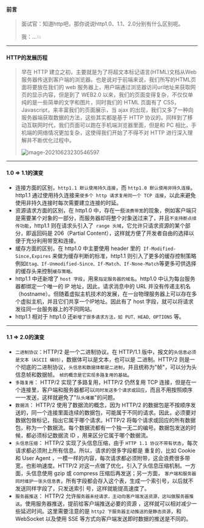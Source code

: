 #### 前言

> 面试官：知道http吧，那你说说http1.0、1.1、2.0分别有什么区别呢。
>
> 我：...💥

------------

#### HTTP的发展历程

> 早在 HTTP 建立之初，主要就是为了将超文本标记语言(HTML)文档从Web服务器传送到客户端的浏览器。也是说对于前端来说，我们所写的HTML页面将要放在我们的 web 服务器上，用户端通过浏览器访问url地址来获取网页的显示内容，但是到了 WEB2.0 以来，我们的页面变得复杂，不仅仅单纯的是一些简单的文字和图片，同时我们的 HTML 页面有了 CSS，Javascript，来丰富我们的页面展示，当 ajax 的出现，我们又多了一种向服务器端获取数据的方法，这些其实都是基于 HTTP 协议的。同样到了移动互联网时代，我们页面可以跑在手机端浏览器里面，但是和 PC 相比，手机端的网络情况更加复杂，这使得我们开始了不得不对 HTTP 进行深入理解并不断优化过程中。
>
> ![image-20210623230546597](https://gitee.com/p_pj/picgo/raw/master/img/20210623230547.png)



-------------



#### **1.0 => 1.1的演变**

- 连接方面的区别，`http1.1 默认使用持久连接`，而 `http1.0 默认使用非持久连接`。http1.1 通过使用持久连接来`使多个 http 请求复用同一个 TCP 连接`，以此来避免使用非持久连接时每次需要建立连接的时延。
- 资源请求方面的区别，在 http1.0 中，存在一些`浪费带宽`的现象，例如客户端只是需要某个对象的一部分，而服务器却将整个对象送过来了，并且`不支持断点续传功能`，http1.1 则在请求头引入了` range 头域`，它允许只请求资源的某个部分，即返回码是 206（Partial Content），这样就方便了开发者自由的选择以便于充分利用带宽和连接。
- 缓存方面的区别，在 http1.0 中主要使用 header 里的` If-Modified-Since,Expires` 来做为缓存判断的标准，http1.1 则引入了更多的缓存控制策略例如` Etag、If-Unmodified-Since、If-Match、If-None-Match `等更多可供选择的缓存头来控制`缓存策略。`
- http1.1 中还新增了 `host 字段`，用来`指定服务器的域名`。http1.0 中认为每台服务器都绑定一个唯一的 IP 地址，因此，请求消息中的 URL 并没有传递主机名（hostname）。但随着虚拟主机技术的发展，在一台物理服务器上可以存在多个虚拟主机，并且它们共享一个IP地址。因此有了 host 字段，就可以将请求发往同一台服务器上的不同网站。
- http1.1 相对于 http1.0 还`新增了很多请求方法，如 PUT、HEAD、OPTIONS` 等。

-----------------------------------

#### 1.1 => 2.0的演变

- `二进制协议`：HTTP/2 是一个二进制协议。在 HTTP/1.1 版中，报文的`头信息必须是文本（ASCII 编码）`，数据体可以是文本，也可以是 二进制。HTTP/2 则是一个彻底的二进制协议，`头信息和数据体都是二进制`，并且统称为"帧"，可以分为头信息帧和数据帧。 `帧的概念是它实现多路复用的基础`。
- `多路复用`： HTTP/2 实现了多路复用，HTTP/2 仍然复用 TCP 连接，但是在一个连接里，客户端和服务器都可以`同时发送多个请求或回应`，而且不用按照顺序一一发送，这样就避免了"`队头堵塞`"的问题。
- `数据流`： HTTP/2 使用了数据流的概念，因为 HTTP/2 的数据包是不按顺序发送的，同一个连接里面连续的数据包，可能属于不同的请求。因此，必须要对数据包做标记，指出它属于哪个请求。HTTP/2 将每个请求或回应的所有数据包，称为一个数据流。每个数据流都有一个独一无二的编号。数据包发送的时候，都必须标记数据流 ID ，用来区分它属于哪个数据流。
- `头信息压缩`： HTTP/2 实现了头信息压缩，由于 `HTTP 1.1 协议不带有状态`，每次请求都必须附上所有信息。所以，请求的很多字段都是 重复的，比如 Cookie 和 User Agent ，一模一样的内容，每次请求都必须附带，这会浪费很多带宽，也影响速度。HTTP/2 对这一点做了优化，引入了头信息压缩机制。一方面，头信息使用 gzip 或 compress 压缩后再发送；另一方面， `客户端和服务器同时维护一张头信息表`，所有字段都会存入这个表，生成一个索引号，以后就不发送同样字段了，只发送索引 号，这样就能提高速度了。
- `服务器推送`： HTTP/2 允许`服务器未经请求，主动向客户端发送资源，这叫做服务器推送`。使用服务器推送，提前给客户端推送必要的资源 ，这样就可以相对减少一些延迟时间。这里需要注意的是 `http2 下服务器主动推送的是静态资源`，和 WebSocket 以及使用 SSE 等方式向客户端发送即时数据的推送是不同的。

